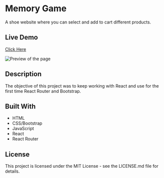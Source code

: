 # Memory Game

A shoe website where you can select and add to cart different products.

## Live Demo

[Click Here](https://camsz27.github.io/shopping-cart/)

![Preview of the page](/src/preview.gif 'App preview')

## Description

The objective of this project was to keep working with React and use for the first time React Router and Bootstrap.

## Built With

- HTML
- CSS/Bootstrap
- JavaScript
- React
- React Router

## License

This project is licensed under the MIT License - see the LICENSE.md file for details.
